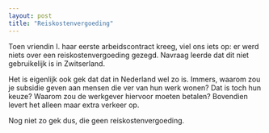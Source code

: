 ```yaml
---
layout: post
title: "Reiskostenvergoeding"
---
```


Toen vriendin I. haar eerste arbeidscontract kreeg, viel ons iets op: er werd niets over een reiskostenvergoeding gezegd. Navraag leerde dat dit niet gebruikelijk is in Zwitserland.

Het is eigenlijk ook gek dat dat in Nederland wel zo is. Immers, waarom zou je subsidie geven aan mensen die ver van hun werk wonen? Dat is toch hun keuze? Waarom zou de werkgever hiervoor moeten betalen? Bovendien levert het alleen maar extra verkeer op.

Nog niet zo gek dus, die geen reiskostenvergoeding.

